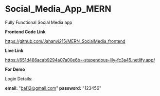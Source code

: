 # Social_Media_App_MERN
Fully Functional Social Media app


**Frontend Code Link**


https://github.com/Jahanvi215/MERN_SocialMedia_frontend



**Live Link**


https://651d486acab9294a07a00e6b--stupendous-lily-fc3a45.netlify.app/



**For Demo**

Login Details:

**email:**   "bal12@gmail.com"
**password:** "123456" 
